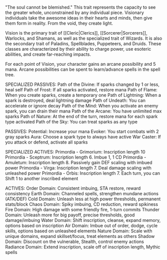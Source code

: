"The soul cannot be blemished."
This trait represents the capacity to see the greater whole, unconstrained by any individual piece. Visionary individuals take the awesome ideas in their hearts and minds, then give them form in reality. From the void, they create light.

Vision is the primary trait of [[Cleric|Clerics]], [[Sorcerer|Sorcerers]], Warlocks, and Shamans, as well as the specialized trait of Wizards. It is also the secondary trait of Paladins, Spellblades, Puppeteers, and Druids. These classes are characterized by their ability to charge power, use esoteric abilities, and create far-reaching impacts.

For each point of Vision, your character gains an arcane possibility and 5 mana. Arcane possibilities can be spent to learn/advance spells in the spell tree. 

SPECIALIZED PASSIVES:
Path of the Divine: If sparks changed by 1 or less, heal self
Path of Frost: If all sparks activated, restore mana
Path of Flame: When you create sparks, create a temporary one
Path of Lightning: When a spark is destroyed, deal lightning damage
Path of Undeath: You can accelerate or ignore decay
Path of the Mind: When you activate an enemy spark, you can drain their mana
Path of the Arcane: You have unlimited max sparks
Path of Nature: At the end of the turn, restore mana for each spark type activated
Path of the Sky: You can treat sparks as any type

PASSIVES:
Potential: Increase your mana
Evoker: You start combats with 2 gray sparks
Aura: Choose a spark type to always have active
War Caster: If you attack or defend, activate all sparks

SPECIALIZED ACTIVES:
Primordia - Grimorium: Inscription length 10
Primordia - Sceptrum: Inscription length 6. Imbue 1, 1 CD
Primordia - Amuletum: Inscription length 8. Passively gain DEF scaling with imbued power
Primordia - Virga: Inscription length 7. Deal damage scaling with unleashed power
Primordia - Orbis: Inscription length 7. Each turn, you can Shift 1 to another inscribed element

ACTIVES:
Order Domain: Consistent imbuing, STA restore, reward consistency
Earth Domain: Channeled spells, strengthen mundane actions (ATK/DEF)
Cold Domain: Unleash less at high power thresholds, permanent stats/block
Chaos Domain: Spiky imbuing, CD reduction, reward spikiness
Fire Domain: High damage with some friendly fire, 1-turn commits
Thunder Domain: Unleash more for big payoff, precise thresholds, good damage/imbuing
Water Domain: Shift inscription, cleanse, expand memory, options based on inscription
Air Domain: Imbue out of order, dodge, cycle skills, options based on unleashed elements
Nature Domain: Scale with unique domains, expand skillset/focus, treat elements as others
Shadow Domain: Discount on the vulnerable, Stealth, control enemy actions
Radiance Domain: Extend inscription, scale off of inscription length, Mythic spells